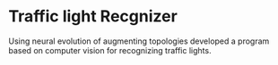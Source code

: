 # Traffic light Recgnizer

Using neural evolution of augmenting topologies developed a program<br>based on computer vision for recognizing traffic lights.
